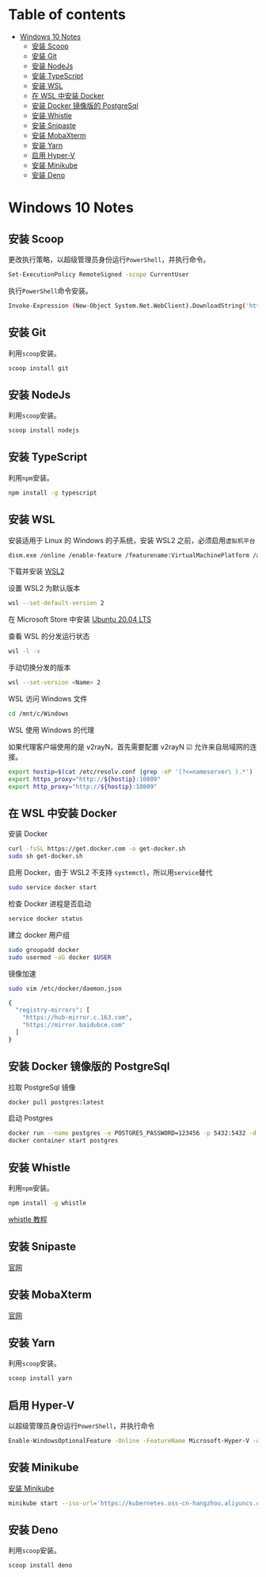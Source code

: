 # Table of contents

- [Windows 10 Notes](#windows-10-notes)
  - [安装 Scoop](#安装-scoop)
  - [安装 Git](#安装-git)
  - [安装 NodeJs](#安装-nodejs)
  - [安装 TypeScript](#安装-typescript)
  - [安装 WSL](#安装-wsl)
  - [在 WSL 中安装 Docker](#在-wsl-中安装-docker)
  - [安装 Docker 镜像版的 PostgreSql](#安装-docker-镜像版的-postgresql)
  - [安装 Whistle](#安装-whistle)
  - [安装 Snipaste](#安装-snipaste)
  - [安装 MobaXterm](#安装-mobaxterm)
  - [安装 Yarn](#安装-yarn)
  - [启用 Hyper-V](#启用-hyper-v)
  - [安装 Minikube](#安装-minikube)
  - [安装 Deno](#安装-deno)

# Windows 10 Notes

## 安装 Scoop

更改执行策略，以超级管理员身份运行`PowerShell`，并执行命令。

```bash
Set-ExecutionPolicy RemoteSigned -scope CurrentUser
```

执行`PowerShell`命令安装。

```bash
Invoke-Expression (New-Object System.Net.WebClient).DownloadString('https://get.scoop.sh')
```

## 安装 Git

利用`scoop`安装。

```bash
scoop install git
```

## 安装 NodeJs

利用`scoop`安装。

```bash
scoop install nodejs
```

## 安装 TypeScript

利用`npm`安装。

```bash
npm install -g typescript
```

## 安装 WSL

安装适用于 Linux 的 Windows 的子系统，安装 WSL2 之前，必须启用`虚拟机平台`

```bash
dism.exe /online /enable-feature /featurename:VirtualMachinePlatform /all /norestart
```

下载并安装 [WSL2](https://docs.microsoft.com/zh-cn/windows/wsl/wsl2-kernel)

设置 WSL2 为默认版本

```bash
wsl --set-default-version 2
```

在 Microsoft Store 中安装 [Ubuntu 20.04 LTS](https://www.microsoft.com/zh-cn/p/ubuntu-2004-lts/9n6svws3rx71#activetab=pivot:overviewtab)

查看 WSL 的分发运行状态

```bash
wsl -l -v
```

手动切换分发的版本

```bash
wsl --set-version <Name> 2
```

WSL 访问 Windows 文件

```bash
cd /mnt/c/Windows
```

WSL 使用 Windows 的代理

如果代理客户端使用的是 v2rayN，首先需要配置 v2rayN ☑ 允许来自局域网的连接。

```bash
export hostip=$(cat /etc/resolv.conf |grep -oP '(?<=nameserver\ ).*')
export https_proxy="http://${hostip}:10809"
export http_proxy="http://${hostip}:10809"
```

## 在 WSL 中安装 Docker

安装 Docker

```bash
curl -fsSL https://get.docker.com -o get-docker.sh
sudo sh get-docker.sh
```

启用 Docker，由于 WSL2 不支持 `systemctl`，所以用`service`替代

```bash
sudo service docker start
```

检查 Docker 进程是否启动

```bash
service docker status
```

建立 docker 用户组

```bash
sudo groupadd docker
sudo usermod -aG docker $USER
```

镜像加速

```bash
sudo vim /etc/docker/daemon.json

{
  "registry-mirrors": [
    "https://hub-mirror.c.163.com",
    "https://mirror.baidubce.com"
  ]
}
```

## 安装 Docker 镜像版的 PostgreSql

拉取 PostgreSql 镜像

```bash
docker pull postgres:latest
```

启动 Postgres

```bash
docker run --name postgres -e POSTGRES_PASSWORD=123456 -p 5432:5432 -d postgres:latest
docker container start postgres
```

## 安装 Whistle

利用`npm`安装。

```bash
npm install -g whistle
```

[whistle 教程](https://wproxy.org/whistle/)

## 安装 Snipaste

[官网](https://zh.snipaste.com/)

## 安装 MobaXterm

[官网](https://mobaxterm.mobatek.net/)

## 安装 Yarn

利用`scoop`安装。

```bash
scoop install yarn
```

## 启用 Hyper-V

以超级管理员身份运行`PowerShell`，并执行命令

```bash
Enable-WindowsOptionalFeature -Online -FeatureName Microsoft-Hyper-V -All
```

## 安装 Minikube

[安装 Minikube](https://kubernetes.io/zh/docs/tasks/tools/install-minikube/)

```bash
minikube start --iso-url='https://kubernetes.oss-cn-hangzhou.aliyuncs.com/minikube/iso/minikube-v1.13.0.iso' --image-repository=registry.cn-hangzhou.aliyuncs.com/google_containers
```

## 安装 Deno

利用`scoop`安装。

```bash
scoop install deno
```
